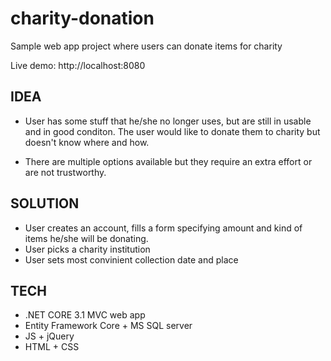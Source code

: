 # charity-donation
Sample web app project where users can donate items for charity

Live demo: http://localhost:8080

## IDEA

* User has some stuff that he/she no longer uses, but are still in usable and in good conditon. The user would like to donate them to charity but doesn't know where and how.

* There are multiple options available but they require an extra effort or are not trustworthy.

## SOLUTION

* User creates an account, fills a form specifying amount and kind of items he/she will be donating.
* User picks a charity institution
* User sets most convinient collection date and place

## TECH

* .NET CORE 3.1 MVC web app
* Entity Framework Core + MS SQL server
* JS + jQuery
* HTML + CSS

